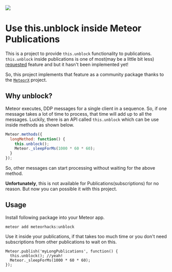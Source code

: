 [![](https://api.travis-ci.org/meteorhacks/unblock.svg)](https://travis-ci.org/meteorhacks/unblock)

# Use this.unblock inside Meteor Publications

This is a project to provide `this.unblock` functionality to publications.
`this.unblock` inside publications is one of most(may be a little bit less) [requested](https://github.com/meteor/meteor/issues/853) feature and but it hasn't been implemented yet!

So, this project implements that feature as a community package thanks to the [`MeteorX`](https://github.com/meteorhacks/meteorx) project.

## Why unblock?

Meteor executes, DDP messages for a single client in a sequence. So, if one message takes a lot of time to process, that time will add up to all the messages. Luckily, there is an API called `this.unblock` which can be use inside methods as shown below.

```js
Meteor.methods({
  longMethod: function() {
    this.unblock();
    Meteor._sleepForMs(1000 * 60 * 60);
  }
});
```
So, other messages can start processing without waiting for the above method.

**Unfortunately**, this is not available for Publications(subscriptions) for no reason. But now you can possible it with this project.

## Usage

Install following package into your Meteor app.
```
meteor add meteorhacks:unblock
```

Use it inside your publications, if that takes too much time or you don't need subscriptions from other publications to wait on this.

```
Meteor.publish('myLongPublications', function() {
  this.unblock(); //yeah!
  Meteor._sleepForMs(1000 * 60 * 60);
});
```